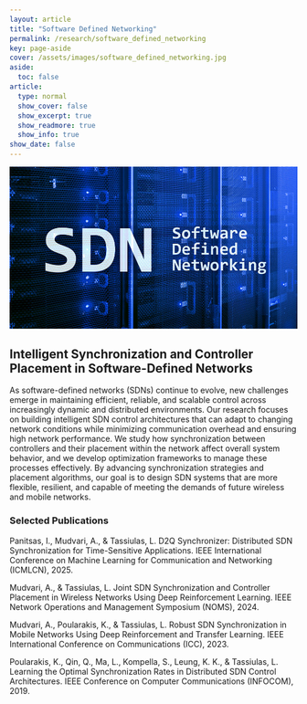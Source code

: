 ```yaml
---
layout: article
title: "Software Defined Networking"
permalink: /research/software_defined_networking
key: page-aside
cover: /assets/images/software_defined_networking.jpg
aside:
  toc: false
article:
  type: normal
  show_cover: false
  show_excerpt: true
  show_readmore: true
  show_info: true
show_date: false
---
```


![/assets/images/software_defined_networking.jpg](/assets/images/software_defined_networking.jpg)


## Intelligent Synchronization and Controller Placement in Software-Defined Networks

As software-defined networks (SDNs) continue to evolve, new challenges emerge in maintaining efficient, reliable, and scalable control across increasingly dynamic and distributed environments. Our research focuses on building intelligent SDN control architectures that can adapt to changing network conditions while minimizing communication overhead and ensuring high network performance. We study how synchronization between controllers and their placement within the network affect overall system behavior, and we develop optimization frameworks to manage these processes effectively. By advancing synchronization strategies and placement algorithms, our goal is to design SDN systems that are more flexible, resilient, and capable of meeting the demands of future wireless and mobile networks.

     
### Selected Publications
      
Panitsas, I., Mudvari, A., & Tassiulas, L. D2Q Synchronizer: Distributed SDN Synchronization for Time-Sensitive Applications. IEEE International Conference on Machine Learning for Communication and Networking (ICMLCN), 2025.

Mudvari, A., & Tassiulas, L. Joint SDN Synchronization and Controller Placement in Wireless Networks Using Deep Reinforcement Learning. IEEE Network Operations and Management Symposium (NOMS), 2024.

Mudvari, A., Poularakis, K., & Tassiulas, L. Robust SDN Synchronization in Mobile Networks Using Deep Reinforcement and Transfer Learning. IEEE International Conference on Communications (ICC), 2023.

Poularakis, K., Qin, Q., Ma, L., Kompella, S., Leung, K. K., & Tassiulas, L. Learning the Optimal Synchronization Rates in Distributed SDN Control Architectures. IEEE Conference on Computer Communications (INFOCOM), 2019.
